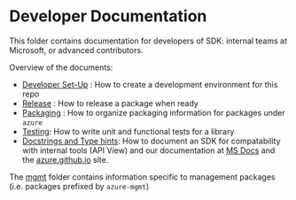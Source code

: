 # Developer Documentation

This folder contains documentation for developers of SDK: internal teams at Microsoft, or advanced contributors.

Overview of the documents:
- [Developer Set-Up](https://github.com/Azure/azure-sdk-for-python/blob/master/doc/dev/dev_setup.md) : How to create a development environment for this repo
- [Release](https://github.com/Azure/azure-sdk-for-python/blob/master/doc/dev/release.md) : How to release a package when ready
- [Packaging](https://github.com/Azure/azure-sdk-for-python/blob/master/doc/dev/packaging.md) : How to organize packaging information for packages under `azure`
- [Testing](./tests.md): How to write unit and functional tests for a library
- [Docstrings and Type hints](./docstring_typehint.md): How to document an SDK for compatability with internal tools (API View) and our documentation at [MS Docs][ms_docs] and the [azure.github.io][azure_github_io] site.

The [mgmt](https://github.com/Azure/azure-sdk-for-python/blob/master/doc/dev/mgmt) folder contains information specific to management packages (i.e. packages prefixed by `azure-mgmt`)

<!-- links -->
[ms_docs]: https://docs.microsoft.com/en-us/python/api/overview/azure/appconfiguration-readme?view=azure-python
[azure_github_io]: https://azure.github.io/azure-sdk-for-python/